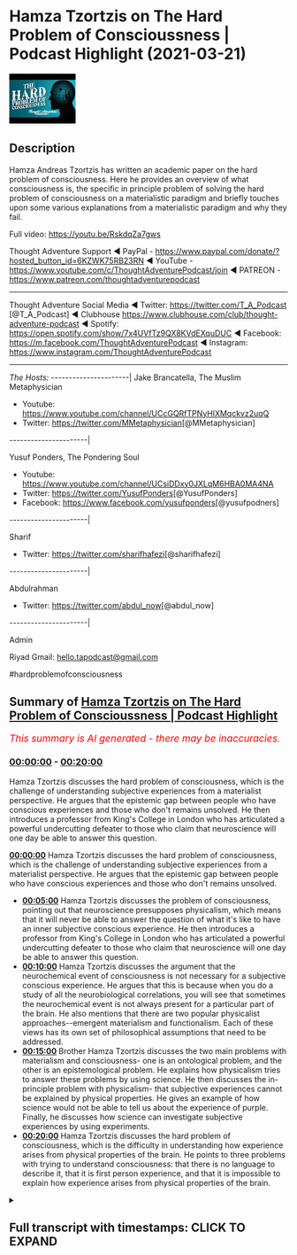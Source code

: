# Hamza Tzortzis on The Hard Problem of Conscioussness | Podcast Highlight (2021-03-21)

![alt Hamza Tzortzis on The Hard Problem of Conscioussness | Podcast Highlight](zwDd2UNm9lE.jpg "Hamza Tzortzis on The Hard Problem of Conscioussness | Podcast Highlight")

## Description

Hamza Andreas Tzortzis has written an academic paper on the hard problem of consciousness. Here he provides an overview of what consciousness is, the specific in principle problem of solving the hard problem of consciousness on a materialistic paradigm and briefly touches upon some various explanations from a materialistic paradigm and why they fail.

Full video: https://youtu.be/RskdqZa7gws


Thought Adventure Support
◄ PayPal - https://www.paypal.com/donate/?hosted_button_id=6KZWK75RB23RN 
◄ YouTube - https://www.youtube.com/c/ThoughtAdventurePodcast/join
◄ PATREON - https://www.patreon.com/thoughtadventurepodcast
____________________________________________________________________

Thought Adventure Social Media
◄ Twitter: https://twitter.com/T_A_Podcast​​ [@T_A_Podcast]
◄ Clubhouse https://www.clubhouse.com/club/thought-adventure-podcast
◄ Spotify: https://open.spotify.com/show/7x4UVfTz9QX8KVdEXquDUC
◄ Facebook: https://m.facebook.com/ThoughtAdventurePodcast
◄ Instagram: https://www.instagram.com/ThoughtAdventurePodcast​

----------------------------------------------------------------

*The Hosts:*
----------------------|
Jake Brancatella, The Muslim Metaphysician

- Youtube: https://www.youtube.com/channel/UCcGQRfTPNyHlXMqckvz2uqQ
- Twitter:  https://twitter.com/MMetaphysician​​ [@MMetaphysician]

----------------------|

Yusuf Ponders, The Pondering Soul

- Youtube: https://www.youtube.com/channel/UCsiDDxy0JXLqM6HBA0MA4NA
- Twitter: https://twitter.com/YusufPonders​​ [@YusufPonders]
- Facebook: https://www.facebook.com/yusufponders​ [@yusufpodners]

----------------------|

Sharif

- Twitter: https://twitter.com/sharifhafezi​​ [@sharifhafezi]

----------------------|

Abdulrahman

- Twitter: https://twitter.com/abdul_now​ [@abdul_now]

----------------------|

Admin

Riyad 
Gmail: hello.tapodcast@gmail.com


#hardproblemofconsciousness

## Summary of [Hamza Tzortzis on The Hard Problem of Conscioussness | Podcast Highlight](https://www.youtube.com/watch?v=zwDd2UNm9lE)


*<span style="color:red; font-size:125%">This summary is AI generated - there may be inaccuracies</span>. [](/)*

### [00:00:00](https://www.youtube.com/watch?v=zwDd2UNm9lE&t=0) - [00:20:00](https://www.youtube.com/watch?v=zwDd2UNm9lE&t=1200)

Hamza Tzortzis discusses the hard problem of consciousness, which is the challenge of understanding subjective experiences from a materialist perspective. He argues that the epistemic gap between people who have conscious experiences and those who don't remains unsolved. He then introduces a professor from King's College in London who has articulated a powerful undercutting defeater to those who claim that neuroscience will one day be able to answer this question.

**[00:00:00](https://www.youtube.com/watch?v=zwDd2UNm9lE&t=0)** Hamza Tzortzis discusses the hard problem of consciousness, which is the challenge of understanding subjective experiences from a materialist perspective. He argues that the epistemic gap between people who have conscious experiences and those who don't remains unsolved.
* **[00:05:00](https://www.youtube.com/watch?v=zwDd2UNm9lE&t=300)** Hamza Tzortzis discusses the problem of consciousness, pointing out that neuroscience presupposes physicalism, which means that it will never be able to answer the question of what it's like to have an inner subjective conscious experience. He then introduces a professor from King's College in London who has articulated a powerful undercutting defeater to those who claim that neuroscience will one day be able to answer this question.
* **[00:10:00](https://www.youtube.com/watch?v=zwDd2UNm9lE&t=600)** Hamza Tzortzis discusses the argument that the neurochemical event of consciousness is not necessary for a subjective conscious experience. He argues that this is because when you do a study of all the neurobiological correlations, you will see that sometimes the neurochemical event is not always present for a particular part of the brain. He also mentions that there are two popular physicalist approaches--emergent materialism and functionalism. Each of these views has its own set of philosophical assumptions that need to be addressed.
* **[00:15:00](https://www.youtube.com/watch?v=zwDd2UNm9lE&t=900)** Brother Hamza Tzortzis discusses the two main problems with materialism and consciousness- one is an ontological problem, and the other is an epistemological problem. He explains how physicalism tries to answer these problems by using science. He then discusses the in-principle problem with physicalism- that subjective experiences cannot be explained by physical properties. He gives an example of how science would not be able to tell us about the experience of purple. Finally, he discusses how science can investigate subjective experiences by using experiments.
* **[00:20:00](https://www.youtube.com/watch?v=zwDd2UNm9lE&t=1200)** Hamza Tzortzis discusses the hard problem of consciousness, which is the difficulty in understanding how experience arises from physical properties of the brain. He points to three problems with trying to understand consciousness: that there is no language to describe it, that it is first person experience, and that it is impossible to explain how experience arises from physical properties of the brain.

<details><summary><h2>Full transcript with timestamps: CLICK TO EXPAND</h2></summary>

[0:00:08](https://youtu.be/zwDd2UNm9lE?t=8) okay good thanks for the introduction  
[0:00:10](https://youtu.be/zwDd2UNm9lE?t=10) jake well i bless you all just ask me  
[0:00:12](https://youtu.be/zwDd2UNm9lE?t=12) for the opportunity  
[0:00:19](https://youtu.be/zwDd2UNm9lE?t=19) i wrote a book called the divine reality  
[0:00:21](https://youtu.be/zwDd2UNm9lE?t=21) and  
[0:00:23](https://youtu.be/zwDd2UNm9lE?t=23) i did an m.a in philosophy  
[0:00:26](https://youtu.be/zwDd2UNm9lE?t=26) my dissertation was on the heart problem  
[0:00:28](https://youtu.be/zwDd2UNm9lE?t=28) of consciousness  
[0:00:30](https://youtu.be/zwDd2UNm9lE?t=30) and other bits and pieces and i'm  
[0:00:32](https://youtu.be/zwDd2UNm9lE?t=32) continuing my postgraduate research at  
[0:00:34](https://youtu.be/zwDd2UNm9lE?t=34) the university of london  
[0:00:36](https://youtu.be/zwDd2UNm9lE?t=36) and i have a particularly interesting  
[0:00:37](https://youtu.be/zwDd2UNm9lE?t=37) consciousness because  
[0:00:40](https://youtu.be/zwDd2UNm9lE?t=40) i had a bit of an issue when i was i was  
[0:00:42](https://youtu.be/zwDd2UNm9lE?t=42) around i don't know maybe 11 or 12  
[0:00:44](https://youtu.be/zwDd2UNm9lE?t=44) years old i had this kind of  
[0:00:47](https://youtu.be/zwDd2UNm9lE?t=47) existential crisis not from the point of  
[0:00:49](https://youtu.be/zwDd2UNm9lE?t=49) view of meaning or the point of view of  
[0:00:51](https://youtu.be/zwDd2UNm9lE?t=51) um you know purpose and life it was more  
[0:00:55](https://youtu.be/zwDd2UNm9lE?t=55) on it was more a form of solipsism which  
[0:00:58](https://youtu.be/zwDd2UNm9lE?t=58) was  
[0:00:59](https://youtu.be/zwDd2UNm9lE?t=59) i had a realization just dawned on me  
[0:01:02](https://youtu.be/zwDd2UNm9lE?t=62) that  
[0:01:03](https://youtu.be/zwDd2UNm9lE?t=63) i was the only one aware of my own  
[0:01:06](https://youtu.be/zwDd2UNm9lE?t=66) conscious awareness  
[0:01:07](https://youtu.be/zwDd2UNm9lE?t=67) and i wasn't aware of other people's  
[0:01:09](https://youtu.be/zwDd2UNm9lE?t=69) conscious awareness at the same time  
[0:01:12](https://youtu.be/zwDd2UNm9lE?t=72) that i'm aware of my own awareness  
[0:01:14](https://youtu.be/zwDd2UNm9lE?t=74) [Laughter]  
[0:01:16](https://youtu.be/zwDd2UNm9lE?t=76) that might be a bit confusing but that  
[0:01:18](https://youtu.be/zwDd2UNm9lE?t=78) was extremely lonely  
[0:01:20](https://youtu.be/zwDd2UNm9lE?t=80) it was it just dawned on me it was such  
[0:01:22](https://youtu.be/zwDd2UNm9lE?t=82) a lonely thing  
[0:01:23](https://youtu.be/zwDd2UNm9lE?t=83) that i i think i started crying i'll get  
[0:01:26](https://youtu.be/zwDd2UNm9lE?t=86) slightly you know  
[0:01:26](https://youtu.be/zwDd2UNm9lE?t=86) contextually depressed because i felt  
[0:01:30](https://youtu.be/zwDd2UNm9lE?t=90) like i was maybe the only one who really  
[0:01:32](https://youtu.be/zwDd2UNm9lE?t=92) exists  
[0:01:33](https://youtu.be/zwDd2UNm9lE?t=93) right now people may not empathize with  
[0:01:35](https://youtu.be/zwDd2UNm9lE?t=95) this at all because they haven't had  
[0:01:37](https://youtu.be/zwDd2UNm9lE?t=97) this experience  
[0:01:38](https://youtu.be/zwDd2UNm9lE?t=98) thank god but some people just have  
[0:01:41](https://youtu.be/zwDd2UNm9lE?t=101) those experiences and i think that was  
[0:01:42](https://youtu.be/zwDd2UNm9lE?t=102) the kind of  
[0:01:43](https://youtu.be/zwDd2UNm9lE?t=103) emotional existential driver  
[0:01:46](https://youtu.be/zwDd2UNm9lE?t=106) in order for me to try and explore the  
[0:01:48](https://youtu.be/zwDd2UNm9lE?t=108) whole topic of consciousness a little  
[0:01:50](https://youtu.be/zwDd2UNm9lE?t=110) bit more  
[0:01:51](https://youtu.be/zwDd2UNm9lE?t=111) and that's why i was very fascinated  
[0:01:53](https://youtu.be/zwDd2UNm9lE?t=113) with the hard problem of consciousness  
[0:01:55](https://youtu.be/zwDd2UNm9lE?t=115) now  
[0:01:56](https://youtu.be/zwDd2UNm9lE?t=116) as many of you may know or not know the  
[0:01:58](https://youtu.be/zwDd2UNm9lE?t=118) hard problem of consciousness  
[0:02:00](https://youtu.be/zwDd2UNm9lE?t=120) in the philosophy of the mind is really  
[0:02:03](https://youtu.be/zwDd2UNm9lE?t=123) based on two key  
[0:02:04](https://youtu.be/zwDd2UNm9lE?t=124) questions people think it's only one  
[0:02:06](https://youtu.be/zwDd2UNm9lE?t=126) question but in actual fact is two key  
[0:02:07](https://youtu.be/zwDd2UNm9lE?t=127) questions  
[0:02:09](https://youtu.be/zwDd2UNm9lE?t=129) the first key question is what is it  
[0:02:11](https://youtu.be/zwDd2UNm9lE?t=131) like for a particular  
[0:02:12](https://youtu.be/zwDd2UNm9lE?t=132) organism to have a in a subjective  
[0:02:15](https://youtu.be/zwDd2UNm9lE?t=135) conscious experience  
[0:02:16](https://youtu.be/zwDd2UNm9lE?t=136) okay so i know i have inner subject of  
[0:02:19](https://youtu.be/zwDd2UNm9lE?t=139) conscious experiences  
[0:02:21](https://youtu.be/zwDd2UNm9lE?t=141) and i know what it's like for me to have  
[0:02:22](https://youtu.be/zwDd2UNm9lE?t=142) a hot chocolate on a sunday looking at  
[0:02:24](https://youtu.be/zwDd2UNm9lE?t=144) the sunset  
[0:02:26](https://youtu.be/zwDd2UNm9lE?t=146) but what about jake's in a subjective  
[0:02:28](https://youtu.be/zwDd2UNm9lE?t=148) conscious experience  
[0:02:30](https://youtu.be/zwDd2UNm9lE?t=150) can i know what it's like for jake to  
[0:02:32](https://youtu.be/zwDd2UNm9lE?t=152) have a hot chocolate on a sunday  
[0:02:34](https://youtu.be/zwDd2UNm9lE?t=154) looking at the sunset no i just have my  
[0:02:37](https://youtu.be/zwDd2UNm9lE?t=157) own  
[0:02:38](https://youtu.be/zwDd2UNm9lE?t=158) now it's subjectivity for sure  
[0:02:41](https://youtu.be/zwDd2UNm9lE?t=161) however it is a first person fact no one  
[0:02:44](https://youtu.be/zwDd2UNm9lE?t=164) can deny the fact that they  
[0:02:46](https://youtu.be/zwDd2UNm9lE?t=166) have an awareness of their own awareness  
[0:02:48](https://youtu.be/zwDd2UNm9lE?t=168) or they are  
[0:02:50](https://youtu.be/zwDd2UNm9lE?t=170) undergoing or they're experiencing a a  
[0:02:52](https://youtu.be/zwDd2UNm9lE?t=172) form of phenomenal consciousness because  
[0:02:54](https://youtu.be/zwDd2UNm9lE?t=174) in the literature it's also called  
[0:02:56](https://youtu.be/zwDd2UNm9lE?t=176) known as phenomenality or phenomenal  
[0:02:59](https://youtu.be/zwDd2UNm9lE?t=179) experience which basically means  
[0:03:01](https://youtu.be/zwDd2UNm9lE?t=181) in a subjective conscious experience so  
[0:03:03](https://youtu.be/zwDd2UNm9lE?t=183) i may be able to  
[0:03:04](https://youtu.be/zwDd2UNm9lE?t=184) to describe my experience as warm  
[0:03:08](https://youtu.be/zwDd2UNm9lE?t=188) sweet beautiful and you may use exactly  
[0:03:11](https://youtu.be/zwDd2UNm9lE?t=191) the same words and we're thinking we're  
[0:03:13](https://youtu.be/zwDd2UNm9lE?t=193) talking about the same type of  
[0:03:14](https://youtu.be/zwDd2UNm9lE?t=194) inner subjective conscious experience  
[0:03:16](https://youtu.be/zwDd2UNm9lE?t=196) but in actual fact we still wouldn't  
[0:03:18](https://youtu.be/zwDd2UNm9lE?t=198) know  
[0:03:19](https://youtu.be/zwDd2UNm9lE?t=199) why because words are vehicles to  
[0:03:21](https://youtu.be/zwDd2UNm9lE?t=201) meaning and meaning is like a reflection  
[0:03:23](https://youtu.be/zwDd2UNm9lE?t=203) a mirror of that inner subject of  
[0:03:25](https://youtu.be/zwDd2UNm9lE?t=205) conscious experience  
[0:03:26](https://youtu.be/zwDd2UNm9lE?t=206) so when i say warm and beautiful and  
[0:03:29](https://youtu.be/zwDd2UNm9lE?t=209) amazing i have a certain kind of  
[0:03:32](https://youtu.be/zwDd2UNm9lE?t=212) experience that backs that up that's  
[0:03:34](https://youtu.be/zwDd2UNm9lE?t=214) personal to me but that doesn't  
[0:03:35](https://youtu.be/zwDd2UNm9lE?t=215) necessarily mean  
[0:03:37](https://youtu.be/zwDd2UNm9lE?t=217) that jake has exactly the same type of  
[0:03:39](https://youtu.be/zwDd2UNm9lE?t=219) experience even though he's using the  
[0:03:40](https://youtu.be/zwDd2UNm9lE?t=220) same words  
[0:03:41](https://youtu.be/zwDd2UNm9lE?t=221) right so this is what you may call the  
[0:03:44](https://youtu.be/zwDd2UNm9lE?t=224) epistemic gap there's an epistemological  
[0:03:46](https://youtu.be/zwDd2UNm9lE?t=226) gap meaning there is a gap of knowledge  
[0:03:49](https://youtu.be/zwDd2UNm9lE?t=229) how do we bridge that gap under  
[0:03:50](https://youtu.be/zwDd2UNm9lE?t=230) materialism and by the way  
[0:03:52](https://youtu.be/zwDd2UNm9lE?t=232) when we use the word materialism and the  
[0:03:54](https://youtu.be/zwDd2UNm9lE?t=234) philosophy of the mind  
[0:03:56](https://youtu.be/zwDd2UNm9lE?t=236) it's used synonymously with physicalism  
[0:03:58](https://youtu.be/zwDd2UNm9lE?t=238) yes they have two different  
[0:04:00](https://youtu.be/zwDd2UNm9lE?t=240) histories however they really mean the  
[0:04:03](https://youtu.be/zwDd2UNm9lE?t=243) following  
[0:04:04](https://youtu.be/zwDd2UNm9lE?t=244) that consciousness can be reduced to  
[0:04:07](https://youtu.be/zwDd2UNm9lE?t=247) or is identical to physical processes  
[0:04:11](https://youtu.be/zwDd2UNm9lE?t=251) materialism historically used to talk  
[0:04:13](https://youtu.be/zwDd2UNm9lE?t=253) about uh  
[0:04:14](https://youtu.be/zwDd2UNm9lE?t=254) sorry materialism historically used to  
[0:04:16](https://youtu.be/zwDd2UNm9lE?t=256) talk about bits of matter  
[0:04:18](https://youtu.be/zwDd2UNm9lE?t=258) but in the philosophy of the mind in the  
[0:04:19](https://youtu.be/zwDd2UNm9lE?t=259) literature as far as i'm aware of it  
[0:04:22](https://youtu.be/zwDd2UNm9lE?t=262) that those two terms are used  
[0:04:23](https://youtu.be/zwDd2UNm9lE?t=263) synonymously and  
[0:04:25](https://youtu.be/zwDd2UNm9lE?t=265) they're used in the context that we've  
[0:04:26](https://youtu.be/zwDd2UNm9lE?t=266) just said that all  
[0:04:29](https://youtu.be/zwDd2UNm9lE?t=269) conscious consciousness can be reduced  
[0:04:30](https://youtu.be/zwDd2UNm9lE?t=270) to in some way or identical to  
[0:04:33](https://youtu.be/zwDd2UNm9lE?t=273) physical processes so that's the first  
[0:04:35](https://youtu.be/zwDd2UNm9lE?t=275) question of the hard problem  
[0:04:36](https://youtu.be/zwDd2UNm9lE?t=276) the second question is not an  
[0:04:38](https://youtu.be/zwDd2UNm9lE?t=278) epistemological question  
[0:04:40](https://youtu.be/zwDd2UNm9lE?t=280) it's not an epistemic question because  
[0:04:41](https://youtu.be/zwDd2UNm9lE?t=281) people a lot of the naturalists they say  
[0:04:44](https://youtu.be/zwDd2UNm9lE?t=284) oh you know we're going to bridge the  
[0:04:45](https://youtu.be/zwDd2UNm9lE?t=285) gap right we're going to bridge that gap  
[0:04:48](https://youtu.be/zwDd2UNm9lE?t=288) when we know the science when we learn  
[0:04:49](https://youtu.be/zwDd2UNm9lE?t=289) more science we'll bridge it  
[0:04:51](https://youtu.be/zwDd2UNm9lE?t=291) which i think is a huge fallacious  
[0:04:52](https://youtu.be/zwDd2UNm9lE?t=292) argument we could discuss later and  
[0:04:54](https://youtu.be/zwDd2UNm9lE?t=294) unpack it later  
[0:04:55](https://youtu.be/zwDd2UNm9lE?t=295) but the point here is they say we could  
[0:04:57](https://youtu.be/zwDd2UNm9lE?t=297) bridge the gap but they've misunderstood  
[0:04:58](https://youtu.be/zwDd2UNm9lE?t=298) the hard problem because the hard  
[0:05:00](https://youtu.be/zwDd2UNm9lE?t=300) problem is not just an epistemic issue  
[0:05:02](https://youtu.be/zwDd2UNm9lE?t=302) it's an ontological issue meaning the  
[0:05:04](https://youtu.be/zwDd2UNm9lE?t=304) source and nature of reality  
[0:05:05](https://youtu.be/zwDd2UNm9lE?t=305) so the second question is why and how do  
[0:05:10](https://youtu.be/zwDd2UNm9lE?t=310) phenomenal experiences meaning how and  
[0:05:12](https://youtu.be/zwDd2UNm9lE?t=312) why do inner subjective conscious  
[0:05:14](https://youtu.be/zwDd2UNm9lE?t=314) experiences arise  
[0:05:16](https://youtu.be/zwDd2UNm9lE?t=316) from neurobiological processes this is  
[0:05:20](https://youtu.be/zwDd2UNm9lE?t=320) has some epistemic issues but it's also  
[0:05:22](https://youtu.be/zwDd2UNm9lE?t=322) an ontological issue given the fact that  
[0:05:24](https://youtu.be/zwDd2UNm9lE?t=324) we  
[0:05:24](https://youtu.be/zwDd2UNm9lE?t=324) have a kind of first person fat sincere  
[0:05:28](https://youtu.be/zwDd2UNm9lE?t=328) sensation of what it's like to have in  
[0:05:30](https://youtu.be/zwDd2UNm9lE?t=330) the subject of conscious experiences and  
[0:05:32](https://youtu.be/zwDd2UNm9lE?t=332) we know  
[0:05:33](https://youtu.be/zwDd2UNm9lE?t=333) what kind of physical processes are  
[0:05:36](https://youtu.be/zwDd2UNm9lE?t=336) supposed to be because even according to  
[0:05:37](https://youtu.be/zwDd2UNm9lE?t=337) the naturalists physical processes are  
[0:05:39](https://youtu.be/zwDd2UNm9lE?t=339) what  
[0:05:40](https://youtu.be/zwDd2UNm9lE?t=340) they're blind and non-conscious what  
[0:05:42](https://youtu.be/zwDd2UNm9lE?t=342) does that mean let's unpack that  
[0:05:44](https://youtu.be/zwDd2UNm9lE?t=344) when we say physical processes are blind  
[0:05:46](https://youtu.be/zwDd2UNm9lE?t=346) it means there is no intentional force  
[0:05:48](https://youtu.be/zwDd2UNm9lE?t=348) directing them anywhere  
[0:05:49](https://youtu.be/zwDd2UNm9lE?t=349) when we say they're non-conscious we're  
[0:05:51](https://youtu.be/zwDd2UNm9lE?t=351) saying physical processes  
[0:05:53](https://youtu.be/zwDd2UNm9lE?t=353) do not have something called  
[0:05:54](https://youtu.be/zwDd2UNm9lE?t=354) intentionality i know that's a massive  
[0:05:57](https://youtu.be/zwDd2UNm9lE?t=357) issue in the philosophy of the mind  
[0:06:00](https://youtu.be/zwDd2UNm9lE?t=360) there's lots of ichthyolaf as they say  
[0:06:01](https://youtu.be/zwDd2UNm9lE?t=361) the differences of opinion  
[0:06:03](https://youtu.be/zwDd2UNm9lE?t=363) but just to break it down in in a simple  
[0:06:05](https://youtu.be/zwDd2UNm9lE?t=365) way  
[0:06:06](https://youtu.be/zwDd2UNm9lE?t=366) intentionality is about aboutness for  
[0:06:09](https://youtu.be/zwDd2UNm9lE?t=369) example  
[0:06:10](https://youtu.be/zwDd2UNm9lE?t=370) i'm looking at my mobile phone my my  
[0:06:13](https://youtu.be/zwDd2UNm9lE?t=373) stream of consciousness now  
[0:06:14](https://youtu.be/zwDd2UNm9lE?t=374) is about something other than what's in  
[0:06:18](https://youtu.be/zwDd2UNm9lE?t=378) here  
[0:06:18](https://youtu.be/zwDd2UNm9lE?t=378) it's outside it's about something else  
[0:06:21](https://youtu.be/zwDd2UNm9lE?t=381) physical processes  
[0:06:22](https://youtu.be/zwDd2UNm9lE?t=382) by definition are not about anything  
[0:06:26](https://youtu.be/zwDd2UNm9lE?t=386) they're not even about their own selves  
[0:06:27](https://youtu.be/zwDd2UNm9lE?t=387) they just are cold  
[0:06:29](https://youtu.be/zwDd2UNm9lE?t=389) and non-conscious from that perspective  
[0:06:31](https://youtu.be/zwDd2UNm9lE?t=391) so one would argue  
[0:06:33](https://youtu.be/zwDd2UNm9lE?t=393) if that's the ontology of physicalism  
[0:06:34](https://youtu.be/zwDd2UNm9lE?t=394) which also relates to  
[0:06:36](https://youtu.be/zwDd2UNm9lE?t=396) philosophical naturalism then how  
[0:06:40](https://youtu.be/zwDd2UNm9lE?t=400) can we have inner subjective conscious  
[0:06:42](https://youtu.be/zwDd2UNm9lE?t=402) experiences arise  
[0:06:44](https://youtu.be/zwDd2UNm9lE?t=404) from seemingly cold and non-conscious  
[0:06:47](https://youtu.be/zwDd2UNm9lE?t=407) physical processes  
[0:06:48](https://youtu.be/zwDd2UNm9lE?t=408) it's like whoa right so how do they  
[0:06:52](https://youtu.be/zwDd2UNm9lE?t=412) try and answer these questions so let me  
[0:06:54](https://youtu.be/zwDd2UNm9lE?t=414) go backwards  
[0:06:56](https://youtu.be/zwDd2UNm9lE?t=416) the first way they're trying to answer  
[0:06:57](https://youtu.be/zwDd2UNm9lE?t=417) this question  
[0:06:59](https://youtu.be/zwDd2UNm9lE?t=419) especially from the kind of atheistic  
[0:07:00](https://youtu.be/zwDd2UNm9lE?t=420) perspective is that science  
[0:07:02](https://youtu.be/zwDd2UNm9lE?t=422) neuroscience neurobiological studies is  
[0:07:06](https://youtu.be/zwDd2UNm9lE?t=426) going to solve the problem now with all  
[0:07:07](https://youtu.be/zwDd2UNm9lE?t=427) due respect  
[0:07:08](https://youtu.be/zwDd2UNm9lE?t=428) right with all due respect  
[0:07:12](https://youtu.be/zwDd2UNm9lE?t=432) neuroscience is predicated on a  
[0:07:14](https://youtu.be/zwDd2UNm9lE?t=434) philosophical assumption  
[0:07:16](https://youtu.be/zwDd2UNm9lE?t=436) this is well known if you read the works  
[0:07:17](https://youtu.be/zwDd2UNm9lE?t=437) of um  
[0:07:19](https://youtu.be/zwDd2UNm9lE?t=439) rex wilson anti romancio manzotti  
[0:07:22](https://youtu.be/zwDd2UNm9lE?t=442) moderato  
[0:07:23](https://youtu.be/zwDd2UNm9lE?t=443) blah blah blah blah blah the  
[0:07:25](https://youtu.be/zwDd2UNm9lE?t=445) philosophers of the mind and even  
[0:07:26](https://youtu.be/zwDd2UNm9lE?t=446) neuroscientists themselves  
[0:07:28](https://youtu.be/zwDd2UNm9lE?t=448) understand that neurobiological studies  
[0:07:30](https://youtu.be/zwDd2UNm9lE?t=450) neuroscience  
[0:07:32](https://youtu.be/zwDd2UNm9lE?t=452) it assumes physicalism  
[0:07:35](https://youtu.be/zwDd2UNm9lE?t=455) so what all neuro biological studies can  
[0:07:39](https://youtu.be/zwDd2UNm9lE?t=459) do  
[0:07:40](https://youtu.be/zwDd2UNm9lE?t=460) is basically give you a physicalistic  
[0:07:42](https://youtu.be/zwDd2UNm9lE?t=462) approach or a materialistic  
[0:07:44](https://youtu.be/zwDd2UNm9lE?t=464) approach to this question and by  
[0:07:46](https://youtu.be/zwDd2UNm9lE?t=466) definition it won't really solve the  
[0:07:47](https://youtu.be/zwDd2UNm9lE?t=467) problem because it will be always  
[0:07:49](https://youtu.be/zwDd2UNm9lE?t=469) assumed  
[0:07:51](https://youtu.be/zwDd2UNm9lE?t=471) to be true what we're trying to show is  
[0:07:54](https://youtu.be/zwDd2UNm9lE?t=474) well  
[0:07:54](https://youtu.be/zwDd2UNm9lE?t=474) is physicalism true is materialism of  
[0:07:57](https://youtu.be/zwDd2UNm9lE?t=477) physicalism  
[0:07:58](https://youtu.be/zwDd2UNm9lE?t=478) the correct philosophy of the mind to  
[0:08:00](https://youtu.be/zwDd2UNm9lE?t=480) understand the reality of consciousness  
[0:08:02](https://youtu.be/zwDd2UNm9lE?t=482) right  
[0:08:02](https://youtu.be/zwDd2UNm9lE?t=482) they can't even start dealing with that  
[0:08:04](https://youtu.be/zwDd2UNm9lE?t=484) question because all neurobiological  
[0:08:06](https://youtu.be/zwDd2UNm9lE?t=486) studies  
[0:08:06](https://youtu.be/zwDd2UNm9lE?t=486) are basically uh predicated on this  
[0:08:10](https://youtu.be/zwDd2UNm9lE?t=490) philosophical assumption which is  
[0:08:12](https://youtu.be/zwDd2UNm9lE?t=492) physicalism so neuroscience will never  
[0:08:14](https://youtu.be/zwDd2UNm9lE?t=494) be able to address this issue because  
[0:08:16](https://youtu.be/zwDd2UNm9lE?t=496) neuroscience generally speaking is a  
[0:08:18](https://youtu.be/zwDd2UNm9lE?t=498) study of correlations as one of my  
[0:08:20](https://youtu.be/zwDd2UNm9lE?t=500) friends who's a who did a masters in  
[0:08:21](https://youtu.be/zwDd2UNm9lE?t=501) neuroscience he called it  
[0:08:23](https://youtu.be/zwDd2UNm9lE?t=503) pixelated phrenology yeah the phenology  
[0:08:26](https://youtu.be/zwDd2UNm9lE?t=506) of the study of the brain is pixelated  
[0:08:28](https://youtu.be/zwDd2UNm9lE?t=508) phonology  
[0:08:29](https://youtu.be/zwDd2UNm9lE?t=509) and and listen to this this is my  
[0:08:30](https://youtu.be/zwDd2UNm9lE?t=510) challenge even if we're to map  
[0:08:33](https://youtu.be/zwDd2UNm9lE?t=513) out the entirety of jake's brain right  
[0:08:36](https://youtu.be/zwDd2UNm9lE?t=516) say we map it out and we can correlate  
[0:08:40](https://youtu.be/zwDd2UNm9lE?t=520) every single pattern and the minutiae  
[0:08:43](https://youtu.be/zwDd2UNm9lE?t=523) the differences and correlate them  
[0:08:46](https://youtu.be/zwDd2UNm9lE?t=526) to inner subject of conscious  
[0:08:48](https://youtu.be/zwDd2UNm9lE?t=528) experiences  
[0:08:50](https://youtu.be/zwDd2UNm9lE?t=530) and correlate those to his utterances of  
[0:08:52](https://youtu.be/zwDd2UNm9lE?t=532) the descriptions of his inner  
[0:08:54](https://youtu.be/zwDd2UNm9lE?t=534) experiences  
[0:08:56](https://youtu.be/zwDd2UNm9lE?t=536) it still would not he still won't solve  
[0:08:57](https://youtu.be/zwDd2UNm9lE?t=537) the problem people still want to answer  
[0:08:59](https://youtu.be/zwDd2UNm9lE?t=539) both questions  
[0:09:00](https://youtu.be/zwDd2UNm9lE?t=540) he won't answer okay well what is it  
[0:09:02](https://youtu.be/zwDd2UNm9lE?t=542) like for jake to undergo a particular  
[0:09:04](https://youtu.be/zwDd2UNm9lE?t=544) inner subject of conscious experience we  
[0:09:05](https://youtu.be/zwDd2UNm9lE?t=545) just have his  
[0:09:06](https://youtu.be/zwDd2UNm9lE?t=546) we just have his descriptions right  
[0:09:08](https://youtu.be/zwDd2UNm9lE?t=548) right but what is it like  
[0:09:10](https://youtu.be/zwDd2UNm9lE?t=550) and we won't be able to answer the  
[0:09:11](https://youtu.be/zwDd2UNm9lE?t=551) question well how on earth does he have  
[0:09:13](https://youtu.be/zwDd2UNm9lE?t=553) this inner subjective conscious  
[0:09:14](https://youtu.be/zwDd2UNm9lE?t=554) experience  
[0:09:15](https://youtu.be/zwDd2UNm9lE?t=555) arising arising from  
[0:09:18](https://youtu.be/zwDd2UNm9lE?t=558) seemingly cold blind physical processes  
[0:09:22](https://youtu.be/zwDd2UNm9lE?t=562) so even if neuroscience were to map  
[0:09:26](https://youtu.be/zwDd2UNm9lE?t=566) everything in the brain because this is  
[0:09:27](https://youtu.be/zwDd2UNm9lE?t=567) one of the arguments from the atheist  
[0:09:29](https://youtu.be/zwDd2UNm9lE?t=569) look man when we know everything about  
[0:09:30](https://youtu.be/zwDd2UNm9lE?t=570) the brain we'll know everything about  
[0:09:32](https://youtu.be/zwDd2UNm9lE?t=572) consciousness  
[0:09:34](https://youtu.be/zwDd2UNm9lE?t=574) that would only make sense if you're an  
[0:09:36](https://youtu.be/zwDd2UNm9lE?t=576) eliminative materialist right but we  
[0:09:37](https://youtu.be/zwDd2UNm9lE?t=577) could discuss a bit later  
[0:09:39](https://youtu.be/zwDd2UNm9lE?t=579) so neuroscience can't really deal with  
[0:09:41](https://youtu.be/zwDd2UNm9lE?t=581) the problem and  
[0:09:43](https://youtu.be/zwDd2UNm9lE?t=583) i've got something here from professor  
[0:09:46](https://youtu.be/zwDd2UNm9lE?t=586) i forgot his name now he's from king's  
[0:09:49](https://youtu.be/zwDd2UNm9lE?t=589) college university in london  
[0:09:51](https://youtu.be/zwDd2UNm9lE?t=591) he actually articulated a really  
[0:09:53](https://youtu.be/zwDd2UNm9lE?t=593) powerful undercutting defeater  
[0:09:55](https://youtu.be/zwDd2UNm9lE?t=595) to people who claim that neuroscience is  
[0:09:58](https://youtu.be/zwDd2UNm9lE?t=598) actually  
[0:09:59](https://youtu.be/zwDd2UNm9lE?t=599) if we know more about the brain will  
[0:10:01](https://youtu.be/zwDd2UNm9lE?t=601) know more about consciousness from the  
[0:10:02](https://youtu.be/zwDd2UNm9lE?t=602) point of view of inner subjective  
[0:10:04](https://youtu.be/zwDd2UNm9lE?t=604) conscious experiences so he makes a  
[0:10:08](https://youtu.be/zwDd2UNm9lE?t=608) really  
[0:10:08](https://youtu.be/zwDd2UNm9lE?t=608) beautiful point here it's papino the  
[0:10:10](https://youtu.be/zwDd2UNm9lE?t=610) professor papinel  
[0:10:12](https://youtu.be/zwDd2UNm9lE?t=612) yeah i think his name is david papino he  
[0:10:13](https://youtu.be/zwDd2UNm9lE?t=613) presents a really nice argument i want  
[0:10:15](https://youtu.be/zwDd2UNm9lE?t=615) to summarize the argument for you it's  
[0:10:17](https://youtu.be/zwDd2UNm9lE?t=617) the seven statements  
[0:10:18](https://youtu.be/zwDd2UNm9lE?t=618) so he says number one and i'm  
[0:10:20](https://youtu.be/zwDd2UNm9lE?t=620) paraphrasing  
[0:10:21](https://youtu.be/zwDd2UNm9lE?t=621) a neurochemical event e is identical  
[0:10:25](https://youtu.be/zwDd2UNm9lE?t=625) with the conscious experience p  
[0:10:28](https://youtu.be/zwDd2UNm9lE?t=628) number two e cannot be absent  
[0:10:31](https://youtu.be/zwDd2UNm9lE?t=631) when p is testified to be present  
[0:10:35](https://youtu.be/zwDd2UNm9lE?t=635) three e cannot be present when p  
[0:10:38](https://youtu.be/zwDd2UNm9lE?t=638) is testified to be absent four  
[0:10:42](https://youtu.be/zwDd2UNm9lE?t=642) e must be present to be necessary for p  
[0:10:45](https://youtu.be/zwDd2UNm9lE?t=645) five e is sometimes absence when p  
[0:10:48](https://youtu.be/zwDd2UNm9lE?t=648) is testified to be present six e  
[0:10:51](https://youtu.be/zwDd2UNm9lE?t=651) is sometimes present when p is testified  
[0:10:54](https://youtu.be/zwDd2UNm9lE?t=654) to be absent  
[0:10:55](https://youtu.be/zwDd2UNm9lE?t=655) seven conclusion therefore e is not  
[0:10:57](https://youtu.be/zwDd2UNm9lE?t=657) necessary for p  
[0:10:58](https://youtu.be/zwDd2UNm9lE?t=658) so his conclusion is that the  
[0:11:00](https://youtu.be/zwDd2UNm9lE?t=660) neurochemical event e is not necessary  
[0:11:02](https://youtu.be/zwDd2UNm9lE?t=662) for  
[0:11:03](https://youtu.be/zwDd2UNm9lE?t=663) in a subjective conscious experience p  
[0:11:06](https://youtu.be/zwDd2UNm9lE?t=666) because when you do a study of all the  
[0:11:08](https://youtu.be/zwDd2UNm9lE?t=668) neurobiological  
[0:11:09](https://youtu.be/zwDd2UNm9lE?t=669) correlations you will see that sometimes  
[0:11:12](https://youtu.be/zwDd2UNm9lE?t=672) the neurobiological  
[0:11:14](https://youtu.be/zwDd2UNm9lE?t=674) event e is not always present for a  
[0:11:15](https://youtu.be/zwDd2UNm9lE?t=675) particular p  
[0:11:17](https://youtu.be/zwDd2UNm9lE?t=677) and sometimes it's absent sometimes it's  
[0:11:18](https://youtu.be/zwDd2UNm9lE?t=678) present and so on and so forth  
[0:11:20](https://youtu.be/zwDd2UNm9lE?t=680) so it shows that the correlations they  
[0:11:22](https://youtu.be/zwDd2UNm9lE?t=682) have found so far are not  
[0:11:24](https://youtu.be/zwDd2UNm9lE?t=684) necessary for p which is a really  
[0:11:26](https://youtu.be/zwDd2UNm9lE?t=686) interesting argument by papua new now  
[0:11:28](https://youtu.be/zwDd2UNm9lE?t=688) i've gone too long i don't want to take  
[0:11:30](https://youtu.be/zwDd2UNm9lE?t=690) too much time so i just want to  
[0:11:31](https://youtu.be/zwDd2UNm9lE?t=691) mention what are the physicalist claims  
[0:11:34](https://youtu.be/zwDd2UNm9lE?t=694) so i'm not going to go into them and  
[0:11:35](https://youtu.be/zwDd2UNm9lE?t=695) refute them i think we should do that  
[0:11:36](https://youtu.be/zwDd2UNm9lE?t=696) together  
[0:11:37](https://youtu.be/zwDd2UNm9lE?t=697) right so one approach  
[0:11:40](https://youtu.be/zwDd2UNm9lE?t=700) is what you would call eliminative  
[0:11:42](https://youtu.be/zwDd2UNm9lE?t=702) materialism okay  
[0:11:44](https://youtu.be/zwDd2UNm9lE?t=704) and one would argue that the church  
[0:11:46](https://youtu.be/zwDd2UNm9lE?t=706) lands had this view  
[0:11:47](https://youtu.be/zwDd2UNm9lE?t=707) then it had this view in 1991 he wrote  
[0:11:49](https://youtu.be/zwDd2UNm9lE?t=709) the book consciousness explained  
[0:11:51](https://youtu.be/zwDd2UNm9lE?t=711) met some philosophers said that book  
[0:11:53](https://youtu.be/zwDd2UNm9lE?t=713) should have been called  
[0:11:54](https://youtu.be/zwDd2UNm9lE?t=714) consciousness explained away  
[0:11:57](https://youtu.be/zwDd2UNm9lE?t=717) he doesn't deal with the the questions  
[0:11:59](https://youtu.be/zwDd2UNm9lE?t=719) of the hard problem of consciousness he  
[0:12:00](https://youtu.be/zwDd2UNm9lE?t=720) just he just thinks that we're just like  
[0:12:01](https://youtu.be/zwDd2UNm9lE?t=721) you know  
[0:12:02](https://youtu.be/zwDd2UNm9lE?t=722) robots we don't have any consciousness  
[0:12:03](https://youtu.be/zwDd2UNm9lE?t=723) right yeah so it's eliminative materials  
[0:12:05](https://youtu.be/zwDd2UNm9lE?t=725) which basically says that there is no  
[0:12:07](https://youtu.be/zwDd2UNm9lE?t=727) consciousness that's essentially what  
[0:12:08](https://youtu.be/zwDd2UNm9lE?t=728) they're saying  
[0:12:09](https://youtu.be/zwDd2UNm9lE?t=729) and we could unpack what it means and  
[0:12:11](https://youtu.be/zwDd2UNm9lE?t=731) unpack and how we can address that  
[0:12:12](https://youtu.be/zwDd2UNm9lE?t=732) during  
[0:12:13](https://youtu.be/zwDd2UNm9lE?t=733) the podcast today and by the way a lot  
[0:12:16](https://youtu.be/zwDd2UNm9lE?t=736) of the  
[0:12:16](https://youtu.be/zwDd2UNm9lE?t=736) empirical neurobiological studies that  
[0:12:18](https://youtu.be/zwDd2UNm9lE?t=738) have fancy names right there are so many  
[0:12:20](https://youtu.be/zwDd2UNm9lE?t=740) fancy names for many different  
[0:12:22](https://youtu.be/zwDd2UNm9lE?t=742) you know uh neuro  
[0:12:25](https://youtu.be/zwDd2UNm9lE?t=745) the neuro correlations and all that  
[0:12:28](https://youtu.be/zwDd2UNm9lE?t=748) fancy names right all of these things  
[0:12:29](https://youtu.be/zwDd2UNm9lE?t=749) still have  
[0:12:30](https://youtu.be/zwDd2UNm9lE?t=750) these um approaches as their  
[0:12:33](https://youtu.be/zwDd2UNm9lE?t=753) philosophical assumptions so it's very  
[0:12:34](https://youtu.be/zwDd2UNm9lE?t=754) important to deal with the philosophical  
[0:12:36](https://youtu.be/zwDd2UNm9lE?t=756) assumptions because  
[0:12:37](https://youtu.be/zwDd2UNm9lE?t=757) the kind of minutiae of the empirical  
[0:12:39](https://youtu.be/zwDd2UNm9lE?t=759) neurobiological study  
[0:12:40](https://youtu.be/zwDd2UNm9lE?t=760) is interesting but it's really  
[0:12:41](https://youtu.be/zwDd2UNm9lE?t=761) predicated on these approaches anyway  
[0:12:43](https://youtu.be/zwDd2UNm9lE?t=763) so one is eliminative materialism the  
[0:12:45](https://youtu.be/zwDd2UNm9lE?t=765) other one is reductive materialism  
[0:12:47](https://youtu.be/zwDd2UNm9lE?t=767) which basically says it doesn't deny  
[0:12:49](https://youtu.be/zwDd2UNm9lE?t=769) inner subject of conscious experience  
[0:12:51](https://youtu.be/zwDd2UNm9lE?t=771) but it says  
[0:12:52](https://youtu.be/zwDd2UNm9lE?t=772) that that the brain or  
[0:12:56](https://youtu.be/zwDd2UNm9lE?t=776) understanding or science understanding  
[0:12:57](https://youtu.be/zwDd2UNm9lE?t=777) of the brain would eventually close the  
[0:13:00](https://youtu.be/zwDd2UNm9lE?t=780) gap  
[0:13:00](https://youtu.be/zwDd2UNm9lE?t=780) and will be able to understand that  
[0:13:04](https://youtu.be/zwDd2UNm9lE?t=784) that that that that consciousness can be  
[0:13:07](https://youtu.be/zwDd2UNm9lE?t=787) explained  
[0:13:08](https://youtu.be/zwDd2UNm9lE?t=788) or reduced due to physical processes in  
[0:13:10](https://youtu.be/zwDd2UNm9lE?t=790) some way so don't say  
[0:13:11](https://youtu.be/zwDd2UNm9lE?t=791) individual process or individual bits of  
[0:13:14](https://youtu.be/zwDd2UNm9lE?t=794) matter they will say  
[0:13:16](https://youtu.be/zwDd2UNm9lE?t=796) you know you could reduce it to physical  
[0:13:18](https://youtu.be/zwDd2UNm9lE?t=798) processes in some way then we could  
[0:13:19](https://youtu.be/zwDd2UNm9lE?t=799) discuss  
[0:13:20](https://youtu.be/zwDd2UNm9lE?t=800) why that's that fails right the other  
[0:13:22](https://youtu.be/zwDd2UNm9lE?t=802) physicalist approach which is very  
[0:13:24](https://youtu.be/zwDd2UNm9lE?t=804) popular  
[0:13:25](https://youtu.be/zwDd2UNm9lE?t=805) is called functionalism functionism just  
[0:13:28](https://youtu.be/zwDd2UNm9lE?t=808) to really make you understand this it's  
[0:13:29](https://youtu.be/zwDd2UNm9lE?t=809) like a mirroring a computer system  
[0:13:31](https://youtu.be/zwDd2UNm9lE?t=811) you have inputs mental states and  
[0:13:33](https://youtu.be/zwDd2UNm9lE?t=813) outputs  
[0:13:34](https://youtu.be/zwDd2UNm9lE?t=814) and you know they say when you have an  
[0:13:36](https://youtu.be/zwDd2UNm9lE?t=816) input for example  
[0:13:38](https://youtu.be/zwDd2UNm9lE?t=818) your your your bus is coming right  
[0:13:41](https://youtu.be/zwDd2UNm9lE?t=821) um and your mental state is oh my god  
[0:13:44](https://youtu.be/zwDd2UNm9lE?t=824) i'm going to be late  
[0:13:45](https://youtu.be/zwDd2UNm9lE?t=825) right you have the inner subjection  
[0:13:46](https://youtu.be/zwDd2UNm9lE?t=826) cause experience i'm actually late  
[0:13:48](https://youtu.be/zwDd2UNm9lE?t=828) and then the output is that you start  
[0:13:50](https://youtu.be/zwDd2UNm9lE?t=830) running for your bus  
[0:13:52](https://youtu.be/zwDd2UNm9lE?t=832) so there is a connection between inputs  
[0:13:54](https://youtu.be/zwDd2UNm9lE?t=834) outputs  
[0:13:55](https://youtu.be/zwDd2UNm9lE?t=835) and mental states but as you know that  
[0:13:57](https://youtu.be/zwDd2UNm9lE?t=837) doesn't even answer any of the problems  
[0:13:59](https://youtu.be/zwDd2UNm9lE?t=839) of the hard  
[0:14:00](https://youtu.be/zwDd2UNm9lE?t=840) problems of consciousness but we could  
[0:14:01](https://youtu.be/zwDd2UNm9lE?t=841) address that later  
[0:14:03](https://youtu.be/zwDd2UNm9lE?t=843) another view well probably the final  
[0:14:05](https://youtu.be/zwDd2UNm9lE?t=845) physical is to be main physicalist views  
[0:14:07](https://youtu.be/zwDd2UNm9lE?t=847) what you call  
[0:14:08](https://youtu.be/zwDd2UNm9lE?t=848) emergent materialism which is getting  
[0:14:10](https://youtu.be/zwDd2UNm9lE?t=850) quite popular and there are two forms of  
[0:14:12](https://youtu.be/zwDd2UNm9lE?t=852) emergent materialism you have strong  
[0:14:13](https://youtu.be/zwDd2UNm9lE?t=853) emergent materialism and weak emergent  
[0:14:15](https://youtu.be/zwDd2UNm9lE?t=855) materialism  
[0:14:17](https://youtu.be/zwDd2UNm9lE?t=857) strong emergent materialism says look  
[0:14:19](https://youtu.be/zwDd2UNm9lE?t=859) consciousness exists  
[0:14:21](https://youtu.be/zwDd2UNm9lE?t=861) but it's based on complex physical  
[0:14:24](https://youtu.be/zwDd2UNm9lE?t=864) processes and these physical processes  
[0:14:25](https://youtu.be/zwDd2UNm9lE?t=865) have complex causal relations  
[0:14:27](https://youtu.be/zwDd2UNm9lE?t=867) and it's impossible to impossible to  
[0:14:30](https://youtu.be/zwDd2UNm9lE?t=870) unravel them  
[0:14:31](https://youtu.be/zwDd2UNm9lE?t=871) and they say to try and understand it  
[0:14:32](https://youtu.be/zwDd2UNm9lE?t=872) it's equivalent of putting for example  
[0:14:35](https://youtu.be/zwDd2UNm9lE?t=875) darwin's book on the original species in  
[0:14:37](https://youtu.be/zwDd2UNm9lE?t=877) a hamster's cage  
[0:14:39](https://youtu.be/zwDd2UNm9lE?t=879) thinking that hamster is going to  
[0:14:40](https://youtu.be/zwDd2UNm9lE?t=880) understand its origins right it's a good  
[0:14:42](https://youtu.be/zwDd2UNm9lE?t=882) it's an interesting  
[0:14:43](https://youtu.be/zwDd2UNm9lE?t=883) point but it's a failed point because  
[0:14:45](https://youtu.be/zwDd2UNm9lE?t=885) all they're doing they're really  
[0:14:46](https://youtu.be/zwDd2UNm9lE?t=886) assuming  
[0:14:47](https://youtu.be/zwDd2UNm9lE?t=887) some type of physicalism like reductive  
[0:14:50](https://youtu.be/zwDd2UNm9lE?t=890) materialism anyway or reductive  
[0:14:51](https://youtu.be/zwDd2UNm9lE?t=891) uh or yeah reductive materialism  
[0:14:55](https://youtu.be/zwDd2UNm9lE?t=895) and it's a bit of a compound we can  
[0:14:56](https://youtu.be/zwDd2UNm9lE?t=896) unders we could discuss later why that's  
[0:14:57](https://youtu.be/zwDd2UNm9lE?t=897) the case  
[0:14:58](https://youtu.be/zwDd2UNm9lE?t=898) the other version which is called weak  
[0:15:00](https://youtu.be/zwDd2UNm9lE?t=900) emergent materialism  
[0:15:02](https://youtu.be/zwDd2UNm9lE?t=902) which basically says yes it's based on  
[0:15:04](https://youtu.be/zwDd2UNm9lE?t=904) complex physical processes and these  
[0:15:06](https://youtu.be/zwDd2UNm9lE?t=906) physical processes have complex  
[0:15:08](https://youtu.be/zwDd2UNm9lE?t=908) causal relations when we unravel them  
[0:15:11](https://youtu.be/zwDd2UNm9lE?t=911) we'll be able to understand subjective  
[0:15:13](https://youtu.be/zwDd2UNm9lE?t=913) consciousness  
[0:15:14](https://youtu.be/zwDd2UNm9lE?t=914) but really that's not a philosophy in  
[0:15:16](https://youtu.be/zwDd2UNm9lE?t=916) itself  
[0:15:17](https://youtu.be/zwDd2UNm9lE?t=917) that's reductive materialism you're  
[0:15:19](https://youtu.be/zwDd2UNm9lE?t=919) assuming reductive materialism  
[0:15:21](https://youtu.be/zwDd2UNm9lE?t=921) to be true and if you dealt with  
[0:15:22](https://youtu.be/zwDd2UNm9lE?t=922) reductive materialism then you've dealt  
[0:15:24](https://youtu.be/zwDd2UNm9lE?t=924) with  
[0:15:25](https://youtu.be/zwDd2UNm9lE?t=925) uh weak emergence and they give you  
[0:15:26](https://youtu.be/zwDd2UNm9lE?t=926) things like you know what about water  
[0:15:28](https://youtu.be/zwDd2UNm9lE?t=928) you know you have the the molecules of  
[0:15:31](https://youtu.be/zwDd2UNm9lE?t=931) oxygen  
[0:15:32](https://youtu.be/zwDd2UNm9lE?t=932) and and hydrogen and they combine  
[0:15:34](https://youtu.be/zwDd2UNm9lE?t=934) together to give you properties that  
[0:15:36](https://youtu.be/zwDd2UNm9lE?t=936) don't exist in in the original  
[0:15:38](https://youtu.be/zwDd2UNm9lE?t=938) individual processes that's what  
[0:15:40](https://youtu.be/zwDd2UNm9lE?t=940) emergent materialism basically says  
[0:15:42](https://youtu.be/zwDd2UNm9lE?t=942) that you're going to get something an  
[0:15:43](https://youtu.be/zwDd2UNm9lE?t=943) emergent property like consciousness  
[0:15:46](https://youtu.be/zwDd2UNm9lE?t=946) and the properties of consciousness  
[0:15:47](https://youtu.be/zwDd2UNm9lE?t=947) cannot be found in the individual  
[0:15:49](https://youtu.be/zwDd2UNm9lE?t=949) processes or in the  
[0:15:50](https://youtu.be/zwDd2UNm9lE?t=950) physical system that is causally related  
[0:15:54](https://youtu.be/zwDd2UNm9lE?t=954) and causally connected and they say look  
[0:15:56](https://youtu.be/zwDd2UNm9lE?t=956) this exists in science anyway look at  
[0:15:58](https://youtu.be/zwDd2UNm9lE?t=958) look at water h2o  
[0:16:00](https://youtu.be/zwDd2UNm9lE?t=960) you have hydrogen you have oxygen  
[0:16:03](https://youtu.be/zwDd2UNm9lE?t=963) and you put them together and they  
[0:16:06](https://youtu.be/zwDd2UNm9lE?t=966) causally relate in some way  
[0:16:08](https://youtu.be/zwDd2UNm9lE?t=968) and you have properties of water that  
[0:16:09](https://youtu.be/zwDd2UNm9lE?t=969) don't belong to the individual  
[0:16:11](https://youtu.be/zwDd2UNm9lE?t=971) uh molecule molecules for example the  
[0:16:14](https://youtu.be/zwDd2UNm9lE?t=974) individual  
[0:16:15](https://youtu.be/zwDd2UNm9lE?t=975) atoms hydrogen atoms oxygen atoms right  
[0:16:17](https://youtu.be/zwDd2UNm9lE?t=977) so you have water that is shiny and it's  
[0:16:19](https://youtu.be/zwDd2UNm9lE?t=979) a transparent liquid but those  
[0:16:21](https://youtu.be/zwDd2UNm9lE?t=981) properties cannot be found in the  
[0:16:22](https://youtu.be/zwDd2UNm9lE?t=982) individual process themselves  
[0:16:23](https://youtu.be/zwDd2UNm9lE?t=983) which we know that example is a really  
[0:16:25](https://youtu.be/zwDd2UNm9lE?t=985) bad example for many reasons  
[0:16:27](https://youtu.be/zwDd2UNm9lE?t=987) which we could discuss so those are the  
[0:16:28](https://youtu.be/zwDd2UNm9lE?t=988) main type of physicalist ontologies if  
[0:16:31](https://youtu.be/zwDd2UNm9lE?t=991) you like  
[0:16:31](https://youtu.be/zwDd2UNm9lE?t=991) or the physical assist or physicalist  
[0:16:33](https://youtu.be/zwDd2UNm9lE?t=993) approaches to the mind  
[0:16:35](https://youtu.be/zwDd2UNm9lE?t=995) and i would argue from this we could  
[0:16:36](https://youtu.be/zwDd2UNm9lE?t=996) even talk about god's existence from the  
[0:16:38](https://youtu.be/zwDd2UNm9lE?t=998) heart problem of consciousness but  
[0:16:40](https://youtu.be/zwDd2UNm9lE?t=1000) that's  
[0:16:40](https://youtu.be/zwDd2UNm9lE?t=1000) maybe for another day uh sorry for  
[0:16:43](https://youtu.be/zwDd2UNm9lE?t=1003) waffling but  
[0:16:44](https://youtu.be/zwDd2UNm9lE?t=1004) that's the introduction oh no that was  
[0:16:46](https://youtu.be/zwDd2UNm9lE?t=1006) great no no no it was a great  
[0:16:48](https://youtu.be/zwDd2UNm9lE?t=1008) introduction  
[0:16:49](https://youtu.be/zwDd2UNm9lE?t=1009) really do appreciate it so as far as  
[0:16:51](https://youtu.be/zwDd2UNm9lE?t=1011) what i understood you saying brother  
[0:16:53](https://youtu.be/zwDd2UNm9lE?t=1013) hamza is that  
[0:16:54](https://youtu.be/zwDd2UNm9lE?t=1014) there there's two main problems uh with  
[0:16:57](https://youtu.be/zwDd2UNm9lE?t=1017) consciousness and materialism  
[0:16:59](https://youtu.be/zwDd2UNm9lE?t=1019) one is an ontological problem and one is  
[0:17:02](https://youtu.be/zwDd2UNm9lE?t=1022) an epistemological problem  
[0:17:04](https://youtu.be/zwDd2UNm9lE?t=1024) and then you went over various different  
[0:17:06](https://youtu.be/zwDd2UNm9lE?t=1026) um possible  
[0:17:08](https://youtu.be/zwDd2UNm9lE?t=1028) responses that are offered in the  
[0:17:09](https://youtu.be/zwDd2UNm9lE?t=1029) literature  
[0:17:11](https://youtu.be/zwDd2UNm9lE?t=1031) in philosophy of mind from a materialist  
[0:17:14](https://youtu.be/zwDd2UNm9lE?t=1034) or  
[0:17:15](https://youtu.be/zwDd2UNm9lE?t=1035) physicalist paradigm and then you  
[0:17:17](https://youtu.be/zwDd2UNm9lE?t=1037) explain  
[0:17:18](https://youtu.be/zwDd2UNm9lE?t=1038) some of the some of the issues or  
[0:17:20](https://youtu.be/zwDd2UNm9lE?t=1040) potential issues with each one of those  
[0:17:22](https://youtu.be/zwDd2UNm9lE?t=1042) um responses to the uh to the two  
[0:17:25](https://youtu.be/zwDd2UNm9lE?t=1045) problems that you mentioned  
[0:17:27](https://youtu.be/zwDd2UNm9lE?t=1047) so i think that was a great intro to  
[0:17:29](https://youtu.be/zwDd2UNm9lE?t=1049) explaining sort of the foundations for  
[0:17:31](https://youtu.be/zwDd2UNm9lE?t=1051) the discussion  
[0:17:33](https://youtu.be/zwDd2UNm9lE?t=1053) i do want to point out to the audience  
[0:17:35](https://youtu.be/zwDd2UNm9lE?t=1055) that um  
[0:17:36](https://youtu.be/zwDd2UNm9lE?t=1056) we are going to spend a little bit more  
[0:17:38](https://youtu.be/zwDd2UNm9lE?t=1058) time on the introduction portion of this  
[0:17:40](https://youtu.be/zwDd2UNm9lE?t=1060) because  
[0:17:41](https://youtu.be/zwDd2UNm9lE?t=1061) it is a bit more in-depth and kind of  
[0:17:44](https://youtu.be/zwDd2UNm9lE?t=1064) uh gets in the weeds a little bit  
[0:17:46](https://youtu.be/zwDd2UNm9lE?t=1066) philosophically so we want to  
[0:17:48](https://youtu.be/zwDd2UNm9lE?t=1068) lay the groundwork for the discussion  
[0:17:50](https://youtu.be/zwDd2UNm9lE?t=1070) before we invite guests on and we're  
[0:17:52](https://youtu.be/zwDd2UNm9lE?t=1072) probably  
[0:17:53](https://youtu.be/zwDd2UNm9lE?t=1073) gonna shoot for maybe around 45 minutes  
[0:17:55](https://youtu.be/zwDd2UNm9lE?t=1075) to an hour to when we start to  
[0:17:57](https://youtu.be/zwDd2UNm9lE?t=1077) invite guests on um but yeah once again  
[0:18:01](https://youtu.be/zwDd2UNm9lE?t=1081) hamza do appreciate that  
[0:18:02](https://youtu.be/zwDd2UNm9lE?t=1082) intro now brother sharif i want to hear  
[0:18:05](https://youtu.be/zwDd2UNm9lE?t=1085) what your thoughts are on the question  
[0:18:07](https://youtu.be/zwDd2UNm9lE?t=1087) can materialism actually account for or  
[0:18:10](https://youtu.be/zwDd2UNm9lE?t=1090) ground consciousness what are your  
[0:18:13](https://youtu.be/zwDd2UNm9lE?t=1093) thoughts on that  
[0:18:14](https://youtu.be/zwDd2UNm9lE?t=1094) yeah um so i think brother hames has  
[0:18:17](https://youtu.be/zwDd2UNm9lE?t=1097) mentioned a lot of points and  
[0:18:18](https://youtu.be/zwDd2UNm9lE?t=1098) really covered the subject area  
[0:18:20](https://youtu.be/zwDd2UNm9lE?t=1100) comprehensively uh it seems on this  
[0:18:23](https://youtu.be/zwDd2UNm9lE?t=1103) uh how i i also see it is  
[0:18:27](https://youtu.be/zwDd2UNm9lE?t=1107) when we look at the issue of  
[0:18:28](https://youtu.be/zwDd2UNm9lE?t=1108) consciousness what we're asking is  
[0:18:31](https://youtu.be/zwDd2UNm9lE?t=1111) how is it that non-physical things  
[0:18:35](https://youtu.be/zwDd2UNm9lE?t=1115) become self-aware become have this  
[0:18:37](https://youtu.be/zwDd2UNm9lE?t=1117) internal experience how do non-physical  
[0:18:39](https://youtu.be/zwDd2UNm9lE?t=1119) sorry  
[0:18:40](https://youtu.be/zwDd2UNm9lE?t=1120) physical non-conscious things have this  
[0:18:42](https://youtu.be/zwDd2UNm9lE?t=1122) internal experience  
[0:18:43](https://youtu.be/zwDd2UNm9lE?t=1123) that's the first question we're trying  
[0:18:45](https://youtu.be/zwDd2UNm9lE?t=1125) to work out the second question  
[0:18:47](https://youtu.be/zwDd2UNm9lE?t=1127) is okay how do we approach that how can  
[0:18:50](https://youtu.be/zwDd2UNm9lE?t=1130) we  
[0:18:50](https://youtu.be/zwDd2UNm9lE?t=1130) analyze the internal experiences of  
[0:18:54](https://youtu.be/zwDd2UNm9lE?t=1134) something that's physical you know what  
[0:18:56](https://youtu.be/zwDd2UNm9lE?t=1136) what do we do  
[0:18:57](https://youtu.be/zwDd2UNm9lE?t=1137) so normally the scientists will say well  
[0:18:59](https://youtu.be/zwDd2UNm9lE?t=1139) we'll use science to try to investigate  
[0:19:01](https://youtu.be/zwDd2UNm9lE?t=1141) that  
[0:19:02](https://youtu.be/zwDd2UNm9lE?t=1142) and i think as hamza's mentioned and  
[0:19:04](https://youtu.be/zwDd2UNm9lE?t=1144) also yourself jake  
[0:19:05](https://youtu.be/zwDd2UNm9lE?t=1145) is that there is a problem there's like  
[0:19:07](https://youtu.be/zwDd2UNm9lE?t=1147) an in-principle problem the in principle  
[0:19:10](https://youtu.be/zwDd2UNm9lE?t=1150) problem is this let me give an example  
[0:19:12](https://youtu.be/zwDd2UNm9lE?t=1152) if i've got a color red yeah uh i've i  
[0:19:15](https://youtu.be/zwDd2UNm9lE?t=1155) thought this bottle was red but it's  
[0:19:17](https://youtu.be/zwDd2UNm9lE?t=1157) actually more purple but if i've got  
[0:19:18](https://youtu.be/zwDd2UNm9lE?t=1158) this  
[0:19:18](https://youtu.be/zwDd2UNm9lE?t=1158) this purple ribena yeah shouldn't be  
[0:19:21](https://youtu.be/zwDd2UNm9lE?t=1161) showing that  
[0:19:22](https://youtu.be/zwDd2UNm9lE?t=1162) we're not sponsored by them so if we've  
[0:19:24](https://youtu.be/zwDd2UNm9lE?t=1164) got this yeah which is sort of a purpley  
[0:19:26](https://youtu.be/zwDd2UNm9lE?t=1166) color  
[0:19:27](https://youtu.be/zwDd2UNm9lE?t=1167) yeah we experience it as purple  
[0:19:30](https://youtu.be/zwDd2UNm9lE?t=1170) yeah now science what's science going to  
[0:19:32](https://youtu.be/zwDd2UNm9lE?t=1172) tell us  
[0:19:33](https://youtu.be/zwDd2UNm9lE?t=1173) about this science is going to say well  
[0:19:36](https://youtu.be/zwDd2UNm9lE?t=1176) it has a particular  
[0:19:38](https://youtu.be/zwDd2UNm9lE?t=1178) reflection of light at a specific  
[0:19:40](https://youtu.be/zwDd2UNm9lE?t=1180) wavelength and a specific energy  
[0:19:42](https://youtu.be/zwDd2UNm9lE?t=1182) it will tell me the properties of the  
[0:19:43](https://youtu.be/zwDd2UNm9lE?t=1183) light none  
[0:19:45](https://youtu.be/zwDd2UNm9lE?t=1185) of those properties are related to my  
[0:19:48](https://youtu.be/zwDd2UNm9lE?t=1188) experience  
[0:19:50](https://youtu.be/zwDd2UNm9lE?t=1190) yeah so there's an experience there's an  
[0:19:52](https://youtu.be/zwDd2UNm9lE?t=1192) attribute that i'm sensing  
[0:19:54](https://youtu.be/zwDd2UNm9lE?t=1194) which is not physical for the light  
[0:19:57](https://youtu.be/zwDd2UNm9lE?t=1197) itself  
[0:19:58](https://youtu.be/zwDd2UNm9lE?t=1198) yeah it goes beyond the light in essence  
[0:20:00](https://youtu.be/zwDd2UNm9lE?t=1200) beyond the physical  
[0:20:01](https://youtu.be/zwDd2UNm9lE?t=1201) so what science is going to tell me is  
[0:20:03](https://youtu.be/zwDd2UNm9lE?t=1203) going to give me a third person  
[0:20:05](https://youtu.be/zwDd2UNm9lE?t=1205) objective analysis of some reality but  
[0:20:08](https://youtu.be/zwDd2UNm9lE?t=1208) consciousness my experience of this is a  
[0:20:12](https://youtu.be/zwDd2UNm9lE?t=1212) first person subjective experience and  
[0:20:15](https://youtu.be/zwDd2UNm9lE?t=1215) there's nothing  
[0:20:16](https://youtu.be/zwDd2UNm9lE?t=1216) about the reflection of the wavelength  
[0:20:18](https://youtu.be/zwDd2UNm9lE?t=1218) of light and its energy  
[0:20:20](https://youtu.be/zwDd2UNm9lE?t=1220) that tells me i will experience it as  
[0:20:23](https://youtu.be/zwDd2UNm9lE?t=1223) being  
[0:20:24](https://youtu.be/zwDd2UNm9lE?t=1224) uh purple or red or whatever color  
[0:20:26](https://youtu.be/zwDd2UNm9lE?t=1226) there's another problem  
[0:20:28](https://youtu.be/zwDd2UNm9lE?t=1228) if i have a person who's been blind from  
[0:20:31](https://youtu.be/zwDd2UNm9lE?t=1231) birth  
[0:20:32](https://youtu.be/zwDd2UNm9lE?t=1232) and i try to describe that color this  
[0:20:35](https://youtu.be/zwDd2UNm9lE?t=1235) color here  
[0:20:37](https://youtu.be/zwDd2UNm9lE?t=1237) there is no language there's no  
[0:20:40](https://youtu.be/zwDd2UNm9lE?t=1240) descriptive way to describe the color to  
[0:20:43](https://youtu.be/zwDd2UNm9lE?t=1243) the person who's never seen it  
[0:20:45](https://youtu.be/zwDd2UNm9lE?t=1245) yeah so we've got another problem in  
[0:20:46](https://youtu.be/zwDd2UNm9lE?t=1246) terms of being able to describe  
[0:20:49](https://youtu.be/zwDd2UNm9lE?t=1249) something because the language doesn't  
[0:20:51](https://youtu.be/zwDd2UNm9lE?t=1251) exist because it is  
[0:20:52](https://youtu.be/zwDd2UNm9lE?t=1252) first person experience which means if  
[0:20:55](https://youtu.be/zwDd2UNm9lE?t=1255) you've not experienced it or i've not  
[0:20:56](https://youtu.be/zwDd2UNm9lE?t=1256) experienced it  
[0:20:57](https://youtu.be/zwDd2UNm9lE?t=1257) there's no way of being able to describe  
[0:20:59](https://youtu.be/zwDd2UNm9lE?t=1259) it because nothing in the property  
[0:21:02](https://youtu.be/zwDd2UNm9lE?t=1262) that allows us to describe describe it  
[0:21:04](https://youtu.be/zwDd2UNm9lE?t=1264) as the experience that we're having  
[0:21:06](https://youtu.be/zwDd2UNm9lE?t=1266) and that's not just like color that's  
[0:21:08](https://youtu.be/zwDd2UNm9lE?t=1268) everything else as well  
[0:21:10](https://youtu.be/zwDd2UNm9lE?t=1270) taste pain you know as hamza mentioned  
[0:21:14](https://youtu.be/zwDd2UNm9lE?t=1274) you know  
[0:21:14](https://youtu.be/zwDd2UNm9lE?t=1274) see you know having a coffee on a sunset  
[0:21:17](https://youtu.be/zwDd2UNm9lE?t=1277) aftermarket maybe with salah and stuff  
[0:21:19](https://youtu.be/zwDd2UNm9lE?t=1279) like that so  
[0:21:20](https://youtu.be/zwDd2UNm9lE?t=1280) you know this this is uh so these things  
[0:21:24](https://youtu.be/zwDd2UNm9lE?t=1284) we don't  
[0:21:25](https://youtu.be/zwDd2UNm9lE?t=1285) any experience it's these things we  
[0:21:26](https://youtu.be/zwDd2UNm9lE?t=1286) can't describe  
[0:21:28](https://youtu.be/zwDd2UNm9lE?t=1288) because the quality is not in the object  
[0:21:31](https://youtu.be/zwDd2UNm9lE?t=1291) yeah it's within our own mind so the  
[0:21:33](https://youtu.be/zwDd2UNm9lE?t=1293) question then becomes well how do i  
[0:21:35](https://youtu.be/zwDd2UNm9lE?t=1295) access the mind now some people say well  
[0:21:37](https://youtu.be/zwDd2UNm9lE?t=1297) as hamza mentioned about this  
[0:21:38](https://youtu.be/zwDd2UNm9lE?t=1298) correlation about how  
[0:21:40](https://youtu.be/zwDd2UNm9lE?t=1300) the brain states tells us you know  
[0:21:44](https://youtu.be/zwDd2UNm9lE?t=1304) if we work out the brain states we can  
[0:21:46](https://youtu.be/zwDd2UNm9lE?t=1306) work out the correlation  
[0:21:47](https://youtu.be/zwDd2UNm9lE?t=1307) yeah and this is very the analogy that  
[0:21:51](https://youtu.be/zwDd2UNm9lE?t=1311) you know strikes home to me is if i had  
[0:21:54](https://youtu.be/zwDd2UNm9lE?t=1314) ones and zeros which are binary code for  
[0:21:57](https://youtu.be/zwDd2UNm9lE?t=1317) computer programs  
[0:21:58](https://youtu.be/zwDd2UNm9lE?t=1318) yeah now there's nothing in the ones and  
[0:22:01](https://youtu.be/zwDd2UNm9lE?t=1321) zeros that tells me what the computer  
[0:22:03](https://youtu.be/zwDd2UNm9lE?t=1323) program  
[0:22:03](https://youtu.be/zwDd2UNm9lE?t=1323) is you need something that occurs  
[0:22:06](https://youtu.be/zwDd2UNm9lE?t=1326) before the computer program and that's  
[0:22:09](https://youtu.be/zwDd2UNm9lE?t=1329) the mind  
[0:22:10](https://youtu.be/zwDd2UNm9lE?t=1330) that's the conscious ability to  
[0:22:12](https://youtu.be/zwDd2UNm9lE?t=1332) interpret the ones and zeros  
[0:22:14](https://youtu.be/zwDd2UNm9lE?t=1334) it's like most code dashes and dots the  
[0:22:17](https://youtu.be/zwDd2UNm9lE?t=1337) dashes and dots are not going to  
[0:22:18](https://youtu.be/zwDd2UNm9lE?t=1338) give me information what's going to give  
[0:22:20](https://youtu.be/zwDd2UNm9lE?t=1340) me information is the fact that i can  
[0:22:22](https://youtu.be/zwDd2UNm9lE?t=1342) interpret  
[0:22:23](https://youtu.be/zwDd2UNm9lE?t=1343) the dashes and dots into a language that  
[0:22:26](https://youtu.be/zwDd2UNm9lE?t=1346) i can understand  
[0:22:27](https://youtu.be/zwDd2UNm9lE?t=1347) so i need a mind before the  
[0:22:30](https://youtu.be/zwDd2UNm9lE?t=1350) signals whether that signals in the  
[0:22:32](https://youtu.be/zwDd2UNm9lE?t=1352) brain you know the action potentials and  
[0:22:34](https://youtu.be/zwDd2UNm9lE?t=1354) the neurons  
[0:22:35](https://youtu.be/zwDd2UNm9lE?t=1355) or whether that is the ones and zeros on  
[0:22:37](https://youtu.be/zwDd2UNm9lE?t=1357) a computer i need something that has the  
[0:22:39](https://youtu.be/zwDd2UNm9lE?t=1359) has already existed separate from  
[0:22:42](https://youtu.be/zwDd2UNm9lE?t=1362) the actual code in order to interpret  
[0:22:45](https://youtu.be/zwDd2UNm9lE?t=1365) the code  
[0:22:46](https://youtu.be/zwDd2UNm9lE?t=1366) and the third example or the third  
[0:22:48](https://youtu.be/zwDd2UNm9lE?t=1368) problem  
[0:22:49](https://youtu.be/zwDd2UNm9lE?t=1369) is even if people are able to point to  
[0:22:52](https://youtu.be/zwDd2UNm9lE?t=1372) and say okay this neuron or these group  
[0:22:54](https://youtu.be/zwDd2UNm9lE?t=1374) of neurons in the brain  
[0:22:56](https://youtu.be/zwDd2UNm9lE?t=1376) if they fire they'll make you perceive  
[0:22:58](https://youtu.be/zwDd2UNm9lE?t=1378) the color purple  
[0:22:59](https://youtu.be/zwDd2UNm9lE?t=1379) yeah but the problem is is that the  
[0:23:02](https://youtu.be/zwDd2UNm9lE?t=1382) ability to say well okay the firing  
[0:23:04](https://youtu.be/zwDd2UNm9lE?t=1384) how does that make it purple it's like  
[0:23:08](https://youtu.be/zwDd2UNm9lE?t=1388) and this is a an example that professor  
[0:23:10](https://youtu.be/zwDd2UNm9lE?t=1390) donald hoffman said  
[0:23:11](https://youtu.be/zwDd2UNm9lE?t=1391) it's like you've got a bottle and you  
[0:23:13](https://youtu.be/zwDd2UNm9lE?t=1393) rub the bottle  
[0:23:14](https://youtu.be/zwDd2UNm9lE?t=1394) yeah you rub the bottle and a genie pops  
[0:23:17](https://youtu.be/zwDd2UNm9lE?t=1397) out  
[0:23:17](https://youtu.be/zwDd2UNm9lE?t=1397) yeah okay fine we rub the bottle yeah  
[0:23:21](https://youtu.be/zwDd2UNm9lE?t=1401) and the genie pops  
[0:23:22](https://youtu.be/zwDd2UNm9lE?t=1402) out every time but you're not going to  
[0:23:23](https://youtu.be/zwDd2UNm9lE?t=1403) say that the bottle is  
[0:23:25](https://youtu.be/zwDd2UNm9lE?t=1405) causative of the genie you're going to  
[0:23:27](https://youtu.be/zwDd2UNm9lE?t=1407) say well this phenomenon is occurring  
[0:23:29](https://youtu.be/zwDd2UNm9lE?t=1409) and i can't  
[0:23:29](https://youtu.be/zwDd2UNm9lE?t=1409) necessarily connect the two yeah and  
[0:23:32](https://youtu.be/zwDd2UNm9lE?t=1412) that's what's happening  
[0:23:33](https://youtu.be/zwDd2UNm9lE?t=1413) because there's a hard problem of  
[0:23:34](https://youtu.be/zwDd2UNm9lE?t=1414) consciousness consciousness  
[0:23:36](https://youtu.be/zwDd2UNm9lE?t=1416) is the inability to you know have the  
[0:23:39](https://youtu.be/zwDd2UNm9lE?t=1419) tools  
[0:23:40](https://youtu.be/zwDd2UNm9lE?t=1420) in science to access it there's nothing  
[0:23:42](https://youtu.be/zwDd2UNm9lE?t=1422) within the properties of the reality  
[0:23:45](https://youtu.be/zwDd2UNm9lE?t=1425) or the brain that tells us how we're  
[0:23:46](https://youtu.be/zwDd2UNm9lE?t=1426) going to experience a reality  
[0:23:48](https://youtu.be/zwDd2UNm9lE?t=1428) and even if we're able to show a  
[0:23:50](https://youtu.be/zwDd2UNm9lE?t=1430) correlation between the  
[0:23:52](https://youtu.be/zwDd2UNm9lE?t=1432) nerves and the neurons in the brain we  
[0:23:54](https://youtu.be/zwDd2UNm9lE?t=1434) still don't have the ability to explain  
[0:23:57](https://youtu.be/zwDd2UNm9lE?t=1437) how this first-person subjective  
[0:23:59](https://youtu.be/zwDd2UNm9lE?t=1439) experience comes about  
[0:24:10](https://youtu.be/zwDd2UNm9lE?t=1450) you  
</details>